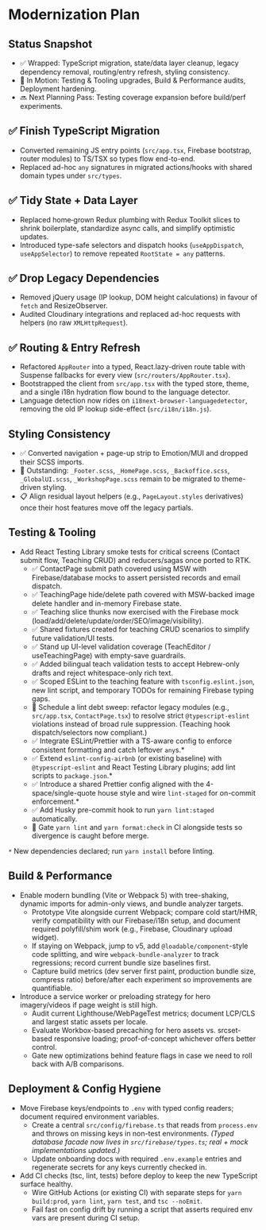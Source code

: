 # Modernization Plan

## Status Snapshot
- ✅ Wrapped: TypeScript migration, state/data layer cleanup, legacy dependency removal, routing/entry refresh, styling consistency.
- 🧭 In Motion: Testing & Tooling upgrades, Build & Performance audits, Deployment hardening.
- 🔜 Next Planning Pass: Testing coverage expansion before build/perf experiments.

## ✅ Finish TypeScript Migration
- Converted remaining JS entry points (`src/app.tsx`, Firebase bootstrap, router modules) to TS/TSX so types flow end-to-end.
- Replaced ad-hoc `any` signatures in migrated actions/hooks with shared domain types under `src/types`.

## ✅ Tidy State + Data Layer
- Replaced home‑grown Redux plumbing with Redux Toolkit slices to shrink boilerplate, standardize async calls, and simplify optimistic updates.
- Introduced type-safe selectors and dispatch hooks (`useAppDispatch`, `useAppSelector`) to remove repeated `RootState = any` patterns.

## ✅ Drop Legacy Dependencies
- Removed jQuery usage (IP lookup, DOM height calculations) in favour of `fetch` and ResizeObserver.
- Audited Cloudinary integrations and replaced ad-hoc requests with helpers (no raw `XMLHttpRequest`).

## ✅ Routing & Entry Refresh
- Refactored `AppRouter` into a typed, React.lazy-driven route table with Suspense fallbacks for every view (`src/routers/AppRouter.tsx`).
- Bootstrapped the client from `src/app.tsx` with the typed store, theme, and a single i18n hydration flow bound to the language detector.
- Language detection now rides on `i18next-browser-languagedetector`, removing the old IP lookup side-effect (`src/i18n/i18n.js`).

## Styling Consistency
- ✅ Converted navigation + page-up strip to Emotion/MUI and dropped their SCSS imports.
- 🔧 Outstanding: `_Footer.scss`, `_HomePage.scss`, `_Backoffice.scss`, `_GlobalUI.scss`, `_WorkshopPage.scss` remain to be migrated to theme-driven styling.
- 📋 Align residual layout helpers (e.g., `PageLayout.styles` derivatives) once their host features move off the legacy partials.

## Testing & Tooling
- Add React Testing Library smoke tests for critical screens (Contact submit flow, Teaching CRUD) and reducers/sagas once ported to RTK.
  - ✅ ContactPage submit path covered using MSW with Firebase/database mocks to assert persisted records and email dispatch.
  - ✅ TeachingPage hide/delete path covered with MSW-backed image delete handler and in-memory Firebase state.
  - ✅ Teaching slice thunks now exercised with the Firebase mock (load/add/delete/update/order/SEO/image/visibility).
  - ✅ Shared fixtures created for teaching CRUD scenarios to simplify future validation/UI tests.
  - ✅ Stand up UI-level validation coverage (TeachEditor / useTeachingPage) with empty-save guardrails.
  - ✅ Added bilingual teach validation tests to accept Hebrew-only drafts and reject whitespace-only rich text.
  - ✅ Scoped ESLint to the teaching feature with `tsconfig.eslint.json`, new lint script, and temporary TODOs for remaining Firebase typing gaps.
  - 🔧 Schedule a lint debt sweep: refactor legacy modules (e.g., `src/app.tsx`, `ContactPage.tsx`) to resolve strict `@typescript-eslint` violations instead of broad rule suppression. (Teaching hook dispatch/selectors now compliant.)
  - ✅ Integrate ESLint/Prettier with a TS-aware config to enforce consistent formatting and catch leftover `any`s.*
  - ✅ Extend `eslint-config-airbnb` (or existing baseline) with `@typescript-eslint` and React Testing Library plugins; add lint scripts to `package.json`.*
  - ✅ Introduce a shared Prettier config aligned with the 4-space/single-quote house style and wire `lint-staged` for on-commit enforcement.*
  - ✅ Add Husky pre-commit hook to run `yarn lint:staged` automatically.
  - 🔧 Gate `yarn lint` and `yarn format:check` in CI alongside tests so divergence is caught before merge.

`*` New dependencies declared; run `yarn install` before linting.

## Build & Performance
- Enable modern bundling (Vite or Webpack 5) with tree-shaking, dynamic imports for admin-only views, and bundle analyzer targets.
  - Prototype Vite alongside current Webpack; compare cold start/HMR, verify compatibility with our Firebase/i18n setup, and document required polyfill/shim work (e.g., Firebase, Cloudinary upload widget).
  - If staying on Webpack, jump to v5, add `@loadable/component`-style code splitting, and wire `webpack-bundle-analyzer` to track regressions; record current bundle size baselines first.
  - Capture build metrics (dev server first paint, production bundle size, compress ratio) before/after each experiment so improvements are quantifiable.
- Introduce a service worker or preloading strategy for hero imagery/videos if page weight is still high.
  - Audit current Lighthouse/WebPageTest metrics; document LCP/CLS and largest static assets per locale.
  - Evaluate Workbox-based precaching for hero assets vs. srcset-based responsive loading; proof-of-concept whichever offers better control.
  - Gate new optimizations behind feature flags in case we need to roll back with A/B comparisons.

## Deployment & Config Hygiene
- Move Firebase keys/endpoints to `.env` with typed config readers; document required environment variables.
  - Create a central `src/config/firebase.ts` that reads from `process.env` and throws on missing keys in non-test environments. *(Typed database facade now lives in `src/firebase/types.ts`; real + mock implementations updated.)*
  - Update onboarding docs with required `.env.example` entries and regenerate secrets for any keys currently checked in.
- Add CI checks (tsc, lint, tests) before deploy to keep the new TypeScript surface healthy.
  - Wire GitHub Actions (or existing CI) with separate steps for `yarn build:prod`, `yarn lint`, `yarn test`, and `tsc --noEmit`.
  - Fail fast on config drift by running a script that asserts required env vars are present during CI setup.
